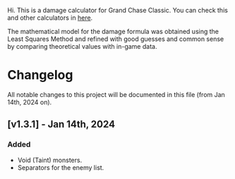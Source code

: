 Hi. This is a damage calculator for Grand Chase Classic. You can check this and other calculators in [here](https://linktr.ee/thearesius).

The mathematical model for the damage formula was obtained using the Least Squares Method and refined with good guesses and common sense by comparing theoretical values with in-game data.

# Changelog

All notable changes to this project will be documented in this file (from Jan 14th, 2024 on).

## [v1.3.1] - Jan 14th, 2024

### Added

- Void (Taint) monsters.
- Separators for the enemy list.
